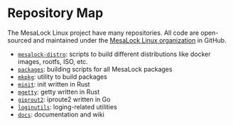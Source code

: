 # Repository Map

The MesaLock Linux project have many repositories. All code are open-sourced and
maintained under the [MesaLock Linux
organization](https://github.com/mesalock-linux) in GitHub.

- [`mesalock-distro`](https://github.com/mesalock-linux/mesalock-distro):
  scripts to build different distributions like docker images, rootfs, ISO, etc.
- [`packages`](https://github.com/mesalock-linux/packages): building scripts for all MesaLock packages
- [`mkpkg`](https://github.com/mesalock-linux/mkpkg): utility to build packages
- [`minit`](https://github.com/mesalock-linux/minit): init written in Rust
- [`mgetty`](https://github.com/mesalock-linux/mgetty): getty written in Rust
- [`giprout2`](https://github.com/mesalock-linux/giprout2): iproute2 written in Go
- [`loginutils`](https://github.com/mesalock-linux/loginutils): loging-related utilities
- [`docs`](https://github.com/mesalock-linux/docs): documentation and wiki
